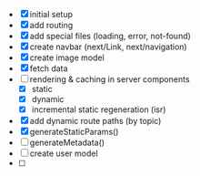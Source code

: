 - [x] initial setup
- [x] add routing
- [x] add special files (loading, error, not-found)
- [x] create navbar (next/Link, next/navigation)
- [x] create image model
- [x] fetch data
- [ ] rendering & caching in server components
  - [x] static
  - [x] dynamic
  - [x] incremental static regeneration (isr)
- [x] add dynamic route paths (by topic)
- [x] generateStaticParams()
- [ ] generateMetadata()
- [ ] create user model
- [ ]
